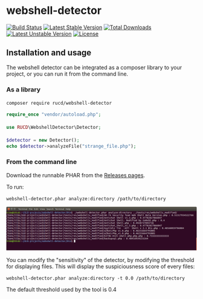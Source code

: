 # webshell-detector

[![Build Status](https://travis-ci.org/RUCD/webshell-detector.svg?branch=master)](https://travis-ci.org/RUCD/webshell-detector) [![Latest Stable Version](https://poser.pugx.org/rucd/webshell-detector/v/stable)](https://packagist.org/packages/rucd/webshell-detector) [![Total Downloads](https://poser.pugx.org/rucd/webshell-detector/downloads)](https://packagist.org/packages/rucd/webshell-detector) [![Latest Unstable Version](https://poser.pugx.org/rucd/webshell-detector/v/unstable)](https://packagist.org/packages/rucd/webshell-detector) [![License](https://poser.pugx.org/rucd/webshell-detector/license)](https://packagist.org/packages/rucd/webshell-detector)

## Installation and usage

The webshell detector can be integrated as a composer library to your project,
or you can run it from the command line.

### As a library

```composer require rucd/webshell-detector```

```php
require_once "vendor/autoload.php";

use RUCD\WebshellDetector\Detector;

$detector = new Detector();
echo $detector->analyzeFile("strange_file.php");
```

### From the command line

Download the runnable PHAR from the [Releases pages](https://github.com/RUCD/webshell-detector/releases).

To run:

```
webshell-detector.phar analyze:directory /path/to/directory
```

![](./webshell-detector.png)

You can modify the "sensitivity" of the detector, by modifying the threshold for displaying files. This will display the suspiciousness score of every files:

```
webshell-detector.phar analyze:directory -t 0.0 /path/to/directory
```

The default threshold used by the tool is 0.4

